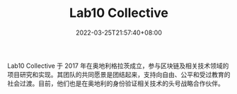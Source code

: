 ﻿---
weight: 
title: "Lab10 Collective"
description: "Lab10 Collective 于 2017 年在奥地利格拉茨成立，参与区块链及相关技术领域的项目研究和实现"
date: 2022-03-25T21:57:40+08:00
lastmod: 2022-03-25T16:45:40+08:00
draft: false
authors: ["Metabd"]
featuredImage: "lab10-collective.jpg"
link: ""
tags: ["研究机构","Lab10 Collective"]
categories: ["navigation"]
navigation: ["研究机构"]
lightgallery: true
toc: true
pinned: false
recommend: false
recommend1: false
---
Lab10 Collective 于 2017 年在奥地利格拉茨成立，参与区块链及相关技术领域的项目研究和实现。其团队的共同愿景是团结起来，支持向自由、公平和受过教育的社会过渡。目前，他们也是在奥地利的身份验证相关技术的头号战略合作伙伴。

